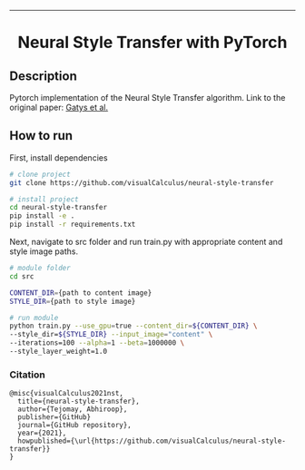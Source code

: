 
---

<div align="center">    
 
# Neural Style Transfer with PyTorch

</div>
 
## Description   
Pytorch implementation of the Neural Style Transfer algorithm. Link to the original paper: [Gatys et al.](./paper/neural_style_transfer.pdf)

## How to run   
First, install dependencies   
```bash
# clone project   
git clone https://github.com/visualCalculus/neural-style-transfer

# install project   
cd neural-style-transfer
pip install -e .   
pip install -r requirements.txt
 ```   
 Next, navigate to src folder and run train.py with appropriate content and style image paths.  
 ```bash
# module folder
cd src

CONTENT_DIR={path to content image}
STYLE_DIR={path to style image}

# run module
python train.py --use_gpu=true --content_dir=${CONTENT_DIR} \
--style_dir=${STYLE_DIR} --input_image="content" \
--iterations=100 --alpha=1 --beta=1000000 \ 
--style_layer_weight=1.0

```

### Citation   
```
@misc{visualCalculus2021nst,
  title={neural-style-transfer},
  author={Tejomay, Abhiroop},
  publisher={GitHub}
  journal={GitHub repository},
  year={2021},
  howpublished={\url{https://github.com/visualCalculus/neural-style-transfer}}
}
```   
